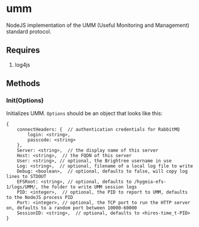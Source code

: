 # umm

NodeJS implementation of the UMM (Useful Monitoring and Management) standard protocol.

## Requires

1. log4js

## Methods


### Init(Options)

Initializes UMM. `Options` should be an object that looks like this:

```
{
	connectHeaders: {  // authentication credentials for RabbitMQ
		login: <string>,
		passcode: <string>
	},
	Server: <string>,  // the display name of this server
	Host: <string>,  // the FQDN of this server
	User: <string>, // optional, the Brightree username in use
	Log: <string>,  // optional, filename of a local log file to write
	Debug: <boolean>,  // optional, defaults to false, will copy log lines to STDOUT
	EFSRoot: <string>, // optional, defaults to /hygeia-efs-1/logs/UMM/, the folder to write UMM session logs
	PID: <integer>,  // optional, the PID to report to UMM, defaults to the NodeJS process PID
	Port: <integer>, // optional, the TCP port to run the HTTP server on, defaults to a random port between 10000-60000
	SessionID: <string>,  // optional, defaults to <hires-time_t-PID>
}

```

